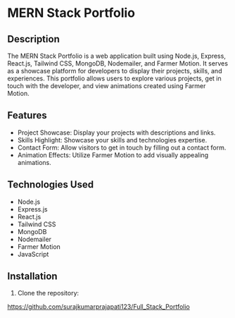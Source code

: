 # MERN Stack Portfolio

## Description

The MERN Stack Portfolio is a web application built using Node.js, Express, React.js, Tailwind CSS, MongoDB, Nodemailer, and Farmer Motion. It serves as a showcase platform for developers to display their projects, skills, and experiences. This portfolio allows users to explore various projects, get in touch with the developer, and view animations created using Farmer Motion.

## Features

- Project Showcase: Display your projects with descriptions and links.
- Skills Highlight: Showcase your skills and technologies expertise.
- Contact Form: Allow visitors to get in touch by filling out a contact form.
- Animation Effects: Utilize Farmer Motion to add visually appealing animations.

## Technologies Used

- Node.js
- Express.js
- React.js
- Tailwind CSS
- MongoDB
- Nodemailer
- Farmer Motion
- JavaScript

## Installation

1. Clone the repository:

https://github.com/surajkumarprajapati123/Full_Stack_Portfolio
